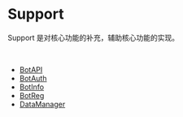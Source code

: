 # Support

Support 是对核心功能的补充，辅助核心功能的实现。

<br>

- [BotAPI](./BotAPI.md)
- [BotAuth](./BotAuth.md)
- [BotInfo](./BotInfo.md)
- [BotReg](./BotReg.md)
- [DataManager](./DataManager.md)